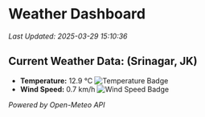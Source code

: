 
# Weather Dashboard

_Last Updated: 2025-03-29 15:10:36_

## Current Weather Data: (Srinagar, JK)
- **Temperature:** 12.9 °C ![Temperature Badge](https://img.shields.io/badge/Temperature-Low%20Temp-blue)
- **Wind Speed:** 0.7 km/h ![Wind Speed Badge](https://img.shields.io/badge/Wind%20Speed-Light%20Wind-blue)

*Powered by Open-Meteo API*
